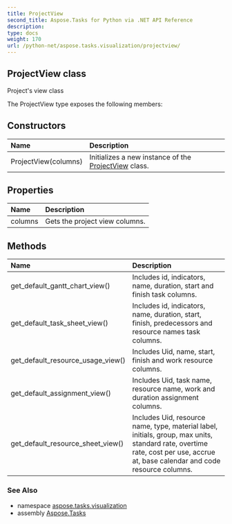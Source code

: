 ```yaml
---
title: ProjectView
second_title: Aspose.Tasks for Python via .NET API Reference
description: 
type: docs
weight: 170
url: /python-net/aspose.tasks.visualization/projectview/
---
```


## ProjectView class

Project's view class

The ProjectView type exposes the following members:
## Constructors
| Name | Description |
| :- | :- |
|ProjectView(columns)|Initializes a new instance of the [ProjectView](/tasks/python-net/aspose.tasks.visualization/projectview/) class.|
## Properties
| Name | Description |
| :- | :- |
|columns|Gets the project view columns.|
## Methods
| Name | Description |
| :- | :- |
|get_default_gantt_chart_view()|Includes id, indicators, name, duration, start and finish task columns.|
|get_default_task_sheet_view()|Includes id, indicators, name, duration, start, finish, predecessors and resource names task columns.|
|get_default_resource_usage_view()|Includes Uid, name, start, finish and work resource columns.|
|get_default_assignment_view()|Includes Uid, task name, resource name, work and duration assignment columns.|
|get_default_resource_sheet_view()|Includes Uid, resource name, type, material label, initials, group, max units,<br/>            standard rate, overtime rate, cost per use, accrue at, base calendar and code resource columns.|

### See Also

* namespace [aspose.tasks.visualization](/tasks/python-net/aspose.tasks.visualization/)
* assembly [Aspose.Tasks](/tasks/python-net/)

